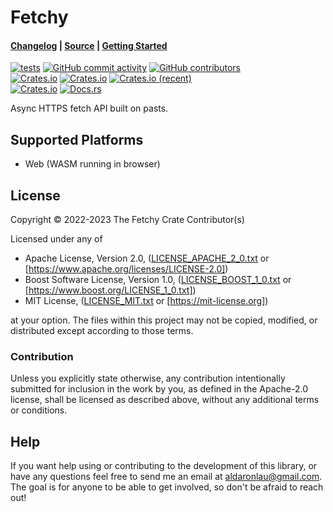 # Fetchy

#### [Changelog] | [Source] | [Getting Started]

[![tests](https://github.com/ardaku/fetchy/actions/workflows/ci.yml/badge.svg)](https://github.com/ardaku/fetchy/actions/workflows/ci.yml)
[![GitHub commit activity](https://img.shields.io/github/commit-activity/y/ardaku/fetchy)](https://github.com/ardaku/fetchy/)
[![GitHub contributors](https://img.shields.io/github/contributors/ardaku/fetchy)](https://github.com/ardaku/fetchy/graphs/contributors)  
[![Crates.io](https://img.shields.io/crates/v/fetchy)](https://crates.io/crates/fetchy)
[![Crates.io](https://img.shields.io/crates/d/fetchy)](https://crates.io/crates/fetchy)
[![Crates.io (recent)](https://img.shields.io/crates/dr/fetchy)](https://crates.io/crates/fetchy)  
[![Crates.io](https://img.shields.io/crates/l/fetchy)](https://github.com/ardaku/fetchy/search?l=Text&q=license)
[![Docs.rs](https://docs.rs/fetchy/badge.svg)](https://docs.rs/fetchy)

Async HTTPS fetch API built on pasts.

## Supported Platforms
 - Web (WASM running in browser)

## License
Copyright © 2022-2023 The Fetchy Crate Contributor(s)

Licensed under any of
 - Apache License, Version 2.0, ([LICENSE_APACHE_2_0.txt] or
   [https://www.apache.org/licenses/LICENSE-2.0])
 - Boost Software License, Version 1.0, ([LICENSE_BOOST_1_0.txt] or
   [https://www.boost.org/LICENSE_1_0.txt])
 - MIT License, ([LICENSE_MIT.txt] or [https://mit-license.org])

at your option.  The files within this project may not be copied, modified, or
distributed except according to those terms. 

### Contribution
Unless you explicitly state otherwise, any contribution intentionally submitted
for inclusion in the work by you, as defined in the Apache-2.0 license, shall be
licensed as described above, without any additional terms or conditions.

## Help
If you want help using or contributing to the development of this library,
or have any questions feel free to send me an email at [aldaronlau@gmail.com].
The goal is for anyone to be able to get involved, so don't be afraid to reach
out!

[Changelog]: https://github.com/ardaku/fetchy/blob/stable/CHANGELOG.md
[Source]: https://github.com/ardaku/fetchy/
[Getting Started]: https://docs.rs/fetchy#getting-started
[LICENSE_APACHE_2_0.txt]: https://github.com/ardaku/fetchy/blob/stable/LICENSE_APACHE_2_0.txt
[https://www.apache.org/licenses/LICENSE-2.0]: https://www.apache.org/licenses/LICENSE-2.0
[LICENSE_BOOST_1_0.txt]: https://github.com/ardaku/fetchy/blob/stable/LICENSE_BOOST_1_0.txt
[https://www.boost.org/LICENSE_1_0.txt]: https://www.boost.org/LICENSE_1_0.txt
[LICENSE_MIT.txt]: https://github.com/ardaku/fetchy/blob/stable/LICENSE_MIT.txt
[https://mit-license.org]: https://mit-license.org
[aldaronlau@gmail.com]: mailto:aldaronlau@gmail.com
